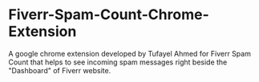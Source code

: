 # Fiverr-Spam-Count-Chrome-Extension
A google chrome extension developed by Tufayel Ahmed for Fiverr Spam Count that helps to see incoming spam messages right beside the "Dashboard" of Fiverr website.
